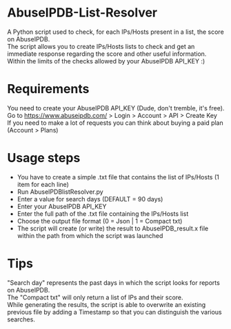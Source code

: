 # AbuseIPDB-List-Resolver
A Python script used to check, for each IPs/Hosts present in a list, the score on AbuseIPDB.<br>
The script allows you to create IPs/Hosts lists to check and get an immediate response regarding the score and other useful information.<br>Within the limits of the checks allowed by your AbuseIPDB API_KEY :)

# Requirements
You need to create your AbuseIPDB API_KEY (Dude, don't tremble, it's free).<br>
Go to https://www.abuseipdb.com/ > Login > Account > API > Create Key<br>
If you need to make a lot of requests you can think about buying a paid plan (Account > Plans)

# Usage steps
 - You have to create a simple .txt file that contains the list of IPs/Hosts (1 item for each line)
 - Run AbuseIPDBlistResolver.py
 - Enter a value for search days (DEFAULT = 90 days)
 - Enter your AbuseIPDB API_KEY
 - Enter the full path of the .txt file containing the IPs/Hosts list
 - Choose the output file format (0 = Json | 1 = Compact txt)
 - The script will create (or write) the result to AbuseIPDB_result.x file within the path from which the script was launched

# Tips
"Search day" represents the past days in which the script looks for reports on AbuseIPDB.<br>
The "Compact txt" will only return a list of IPs and their score.<br>
While generating the results, the script is able to overwrite an existing previous file by adding a Timestamp so that you can distinguish the various searches.<br>
